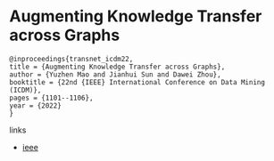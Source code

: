 # Augmenting Knowledge Transfer across Graphs

```
@inproceedings{transnet_icdm22,
title = {Augmenting Knowledge Transfer across Graphs},
author = {Yuzhen Mao and Jianhui Sun and Dawei Zhou},
booktitle = {22nd {IEEE} International Conference on Data Mining (ICDM)},
pages = {1101--1106},
year = {2022}
}
```

links
- [ieee](https://doi.org/10.1109/ICDM54844.2022.00138)
